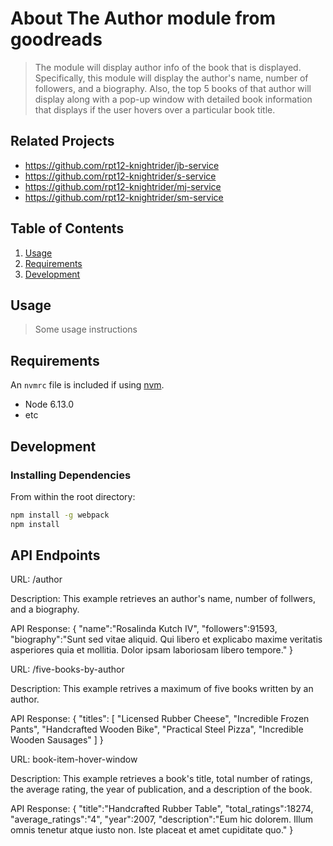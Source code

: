 # About The Author module from goodreads

>  The module will display author info of the book that is displayed. Specifically, this module will
    display the author's name, number of followers, and a biography. Also, the top 5 books of that
    author will display along with a pop-up window with detailed book information that displays
    if the user hovers over a particular book title.

## Related Projects

  - https://github.com/rpt12-knightrider/jb-service
  - https://github.com/rpt12-knightrider/s-service
  - https://github.com/rpt12-knightrider/mj-service
  - https://github.com/rpt12-knightrider/sm-service

## Table of Contents

1. [Usage](#Usage)
1. [Requirements](#requirements)
1. [Development](#development)

## Usage

> Some usage instructions

## Requirements

An `nvmrc` file is included if using [nvm](https://github.com/creationix/nvm).

- Node 6.13.0
- etc

## Development

### Installing Dependencies

From within the root directory:

```sh
npm install -g webpack
npm install
```

## API Endpoints

URL: /author

Description: This example retrieves an author's name, number of follwers, and a biography.

API Response:
{
  "name":"Rosalinda Kutch IV",
  "followers":91593,
  "biography":"Sunt sed vitae aliquid. Qui libero et explicabo maxime veritatis asperiores quia et mollitia. Dolor ipsam laboriosam libero tempore."
}

URL: /five-books-by-author

Description: This example retrives a maximum of five books written by an author.

API Response:
{
  "titles":
  [
    "Licensed Rubber Cheese",
  "Incredible Frozen Pants",
  "Handcrafted Wooden Bike",
  "Practical Steel Pizza",
  "Incredible Wooden Sausages"
  ]
}

URL: book-item-hover-window

Description: This example retrieves a book's title, total number of ratings, the average rating,
the year of publication, and a description of the book.

API Response:
{
  "title":"Handcrafted Rubber Table",
  "total_ratings":18274,
  "average_ratings":"4",
  "year":2007,
  "description":"Eum hic dolorem. Illum omnis tenetur atque iusto non. Iste placeat et amet cupiditate quo."
}


